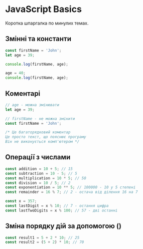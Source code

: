 # JavaScript Basics
Коротка шпаргалка по минулих темах.

## Змінні та константи

```js
const firstName = 'John';
let age = 39;

console.log(firstName, age);

age = 40;
console.log(firstName, age);
```

## Коментарі

```js
// age - можна змінювати
let age = 39;

// firstName - не можна змінити
const firstName = 'John';

/* Це багаторядковий коментар
Це просто текст, що пояснює програму
Він не виконується комп'ютером */
```

## Операції з числами
```js
const addition = 10 + 5; // 15
const subtraction = 10 - 5; // 5
const multiplication = 10 * 5; // 50
const division = 10 / 5; // 2
const exponentiation = 10 ** 5; // 100000 - 10 у 5 степені
const remainder = 16 % 7; // 2 - остача від ділення 16 на 7

const x = 357;
const lastDigit = x % 10; // 7 - остання цифра
const lastTwoDigits = x % 100; // 57 - дві останні
```

## Зміна порядку дій за допомогою ()
```js
const result1 = 5 + 2 * 10; // 25
const result2 = (5 + 2) * 10; // 70
```
